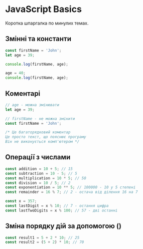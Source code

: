 # JavaScript Basics
Коротка шпаргалка по минулих темах.

## Змінні та константи

```js
const firstName = 'John';
let age = 39;

console.log(firstName, age);

age = 40;
console.log(firstName, age);
```

## Коментарі

```js
// age - можна змінювати
let age = 39;

// firstName - не можна змінити
const firstName = 'John';

/* Це багаторядковий коментар
Це просто текст, що пояснює програму
Він не виконується комп'ютером */
```

## Операції з числами
```js
const addition = 10 + 5; // 15
const subtraction = 10 - 5; // 5
const multiplication = 10 * 5; // 50
const division = 10 / 5; // 2
const exponentiation = 10 ** 5; // 100000 - 10 у 5 степені
const remainder = 16 % 7; // 2 - остача від ділення 16 на 7

const x = 357;
const lastDigit = x % 10; // 7 - остання цифра
const lastTwoDigits = x % 100; // 57 - дві останні
```

## Зміна порядку дій за допомогою ()
```js
const result1 = 5 + 2 * 10; // 25
const result2 = (5 + 2) * 10; // 70
```
